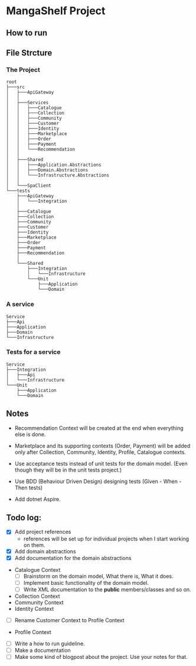 # MangaShelf Project

## How to run

## File Strcture
### The Project
```
root
├───src
│   ├───ApiGateway
│   │
│   ├───Services
│   │   ├───Catalogue
│   │   ├───Collection
│   │   ├───Community
│   │   ├───Customer
│   │   ├───Identity
│   │   ├───Marketplace
│   │   ├───Order
│   │   ├───Payment
│   │   └───Recommendation
│   │
│   ├───Shared
│   │   ├───Application.Abstractions
│   │   ├───Domain.Abstractions
│   │   └───Infrastructure.Abstractions
│   │
│   └───SpaClient
└───tests
    ├───ApiGateway
    │   └───Integration
    │
    ├───Catalogue
    ├───Collection
    ├───Community
    ├───Customer
    ├───Identity
    ├───Marketplace
    ├───Order
    ├───Payment
    ├───Recommendation
    │
    └───Shared
        ├───Integration
        │   └───Infrastructure
        └───Unit
            ├───Application
            └───Domain
```
### A service
```
Service 
├───Api
├───Application
├───Domain
└───Infrastructure
```
### Tests for a service
```
Service
├───Integration
│   ├───Api
│   └───Infrastructure
└───Unit
    ├───Application
    └───Domain
```

## Notes
- Recommendation Context will be created at the end when everything else is done.<br>

- Marketplace and its supporting contexts (Order, Payment) will be added only after Collection, Community, Identity, Profile, Catalogue contexts.<br>

- Use acceptance tests instead of unit tests for the domain model. (Even though they will be in the unit tests project.)

- Use BDD (Behaviour Driven Design) designing tests (Given - When - Then tests)

- Add dotnet Aspire.

## Todo log:
- [x] Add project references 
  - references will be set up for individual projects when I start working on them.
- [x] Add domain abstractions
- [x] Add documentation for the domain abstractions
- Catalogue Context
  - [ ] Brainstorm on the domain model, What there is, What it does.
  - [ ] Implement basic functionality of the domain model.
  - [ ] Write XML documentation to the <b>public</b> members/classes and so on.
- Collection Context
- Community Context
- Identity Context
- [ ] Rename Customer Context to Profile Context
- Profile Context
- [ ] Write a how to run guideline.
- [ ] Make a documentation
- [ ] Make some kind of blogpost about the project. Use your notes for that.